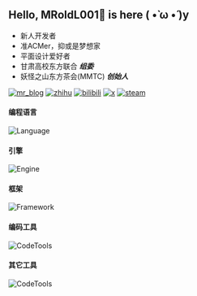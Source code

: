 ## Hello, MRoldL001🍵 is here ( •̀ ω •́ )y
- 新人开发者
- 准ACMer，抑或是梦想家
- 平面设计爱好者
- 甘肃高校东方联合 ***组委***
- 妖怪之山东方茶会(MMTC) ***创始人***

[![mr_blog](https://img.shields.io/badge/----MR__Blog-268785?style=flat-square&logo=wordpress&logoColor=ffffff)](http://www.mroldl001.top) [![zhihu](https://img.shields.io/badge/知乎-0084FF?style=flat-square&logo=zhihu&logoColor=ffffff)](https://www.zhihu.com/people/mroldl001) [![bilibili](https://img.shields.io/badge/Bilibili-00A1D6?style=flat-square&logo=bilibili&logoColor=ffffff)](https://space.bilibili.com/244751581) [![x](https://img.shields.io/badge/X-000000?style=flat-square&logo=x&logoColor=ffffff)](https://x.com/MRoldL001) [![steam](https://img.shields.io/badge/Steam-000000?style=flat-square&logo=steam&logoColor=ffffff)](https://steamcommunity.com/id/MRoldL001)

#### 编程语言
![Language](https://skillicons.dev/icons?i=c,cpp,java,kotlin,python,html,css&theme=light)

#### 引擎
![Engine](https://skillicons.dev/icons?i=godot&theme=light)

#### 框架
![Framework](https://skillicons.dev/icons?i=spring&theme=light)

#### 编码工具
![CodeTools](https://skillicons.dev/icons?i=vscode,vim,clion,idea,pycharm,androidstudio,arduino&theme=light)

#### 其它工具
![CodeTools](https://skillicons.dev/icons?i=ps,ai,pr,blender&theme=light)
